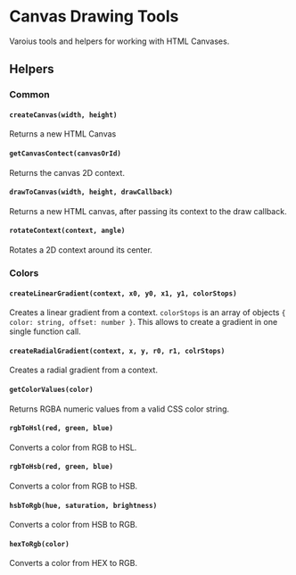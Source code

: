 # Canvas Drawing Tools

Varoius tools and helpers for working with HTML Canvases.

## Helpers

### Common

#### `createCanvas(width, height)`

Returns a new HTML Canvas

#### `getCanvasContect(canvasOrId)`

Returns the canvas 2D context.


#### `drawToCanvas(width, height, drawCallback)`

Returns a new HTML canvas, after passing its context to the draw callback.

#### `rotateContext(context, angle)`

Rotates a 2D context around its center.

### Colors

#### `createLinearGradient(context, x0, y0, x1, y1, colorStops)`

Creates a linear gradient from a context.
`colorStops` is an array of objects `{ color: string, offset: number }`.
This allows to create a gradient in one single function call.

#### `createRadialGradient(context, x, y, r0, r1, colrStops)`

Creates a radial gradient from a context.

#### `getColorValues(color)`

Returns RGBA numeric values from a valid CSS color string. 

#### `rgbToHsl(red, green, blue)`

Converts a color from RGB to HSL.

#### `rgbToHsb(red, green, blue)`

Converts a color from RGB to HSB.

#### `hsbToRgb(hue, saturation, brightness)`

Converts a color from HSB to RGB.

#### `hexToRgb(color)`

Converts a color from HEX to RGB.